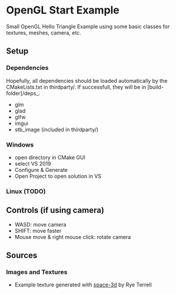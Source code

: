 # OpenGL Start Example

Small OpenGL Hello Triangle Example using some basic classes for textures, meshes, camera, etc.

## Setup

### Dependencies
Hopefully, all dependencies should be loaded automatically by the CMakeLists.txt in thirdparty/. If successfull, they will be in [build-folder]/deps_.
- glm
- glad
- glfw
- imgui
- stb_image (included in thirdparty/)

### Windows
- open directory in CMake GUI
- select VS 2019
- Configure & Generate
- Open Project to open solution in VS

### Linux (TODO)

## Controls (if using camera)
- WASD: move camera
- SHIFT: move faster
- Mouse move & right mouse click: rotate camera

## Sources
### Images and Textures
- Example texture generated with [space-3d](https://wwwtyro.github.io/space-3d/#animationSpeed=1&fov=80&nebulae=true&pointStars=true&resolution=1024&seed=3wq0xhr2fwu8&stars=true&sun=false) by Rye Terrell
